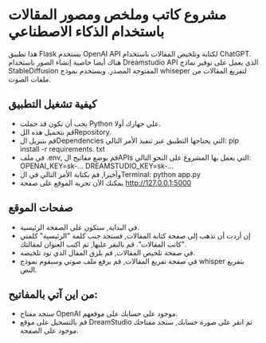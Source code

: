 # مشروع كاتب وملخص ومصور المقالات باستخدام الذكاء الاصطناعي
هذا تطبيق Flask يستخدم OpenAI API لكتابة وتلخيص المقالات باستخدام ChatGPT. هناك أيضا خاصية إنشاء الصور باستخدام Dreamstudio API الذي يعمل على توفير نماذج StableDiffusion المفتوحة المصدر. ويستخدم نموذج whiseper لتفريغ المقالات من ملفات الصوت.

## كيفية تشغيل التطبيق
- يجب أن تكون قد حملت Python علي جهازك أولا.
- قم بتحميل هذه اللRepository.
- قم بتنزيل الDependencies التي يحتاجها التطبيق عبر تنفيذ الأمر التالي: pip install -r requirements. txt
- في ملف .env, قم بوضع مفاتيح الAPIs التي يعمل بها المشروع على النحو التالي:
OPENAI_KEY=sk-...
DREAMSTUDIO_KEY=sk-...
- وأخيرا, قم بكتابة الأمر التالي في الTerminal:
python app.py
- يمكنك الآن تجربة الموقع على صفحة http://127.0.0.1:5000

## صفحات الموقع
- في البداية, ستكون على الصفحة الرئيسية.
-  إن أردت أن تذهب إلى صفحة كتابة المقالات, فستجد جنب كلمة "الرئيسية" كلمتي "كاتب المقالات". قم بالنقر عليها, ثم اكتب العنوان لمقالتك.
-  في صفحة تلخيص المقالات, قم بلزق المقال الذي تود تلخيصه.
-  في صفحة تفريغ المقالات, قم برفع ملف صوتي وسيقوم نموذج whisper بتفريغ النص.

## من اين آتي بالمفاتيح:
- ستجد مفتاح OpenAI موجود على حسابك على موقعهم.
- قم بالتسجيل على موقع DreamStudio ثم انقر على صورة حسابك, ستجد مفتاحك موجود على الصفحة.
